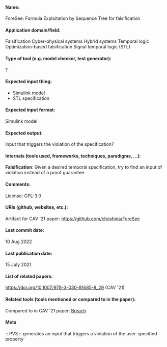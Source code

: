 #### Name:
ForeSee: Formula Exploitation by Sequence Tree for falsification

#### Application domain/field:
Falsification
Cyber-physical systems
Hybrid systems
Temporal logic
Optimization-based falsification
Signal temporal logic (STL)

#### Type of tool (e.g. model checker, test generator):
?

#### Expected input thing:
- Simulink model
- STL specification

#### Expected input format:
Simulink model

#### Expected output:
Input that triggers the violation of the specification?

#### Internals (tools used, frameworks, techniques, paradigms, ...):
**Falsification**: Given a desired temporal specification, try to find an input of violation instead of a proof guarantee.

#### Comments:
License: GPL-3.0

#### URIs (github, websites, etc.):
Artifact for CAV '21 paper: https://github.com/choshina/ForeSee

#### Last commit date:
10 Aug 2022

#### Last publication date:
15 July 2021

#### List of related papers:
https://doi.org/10.1007/978-3-030-81685-8_29 (CAV '21)

#### Related tools (tools mentioned or compared to in the paper):
Compared to in CAV '21 paper: [Breach](Libraries/Breach.md)

#### Meta
:: PV3 :: generates an input that triggers a violation of the user-specified property